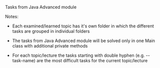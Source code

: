 Tasks from Java Advanced module

Notes:

- Each examined/learned topic has it's own folder in which the different tasks are grouped in individual folders

- The tasks from Java Advanced module will be solved only in one Main class with additional private methods

- For each topic/lecture the tasks starting with double hyphen (e.g. --task-name) are the most difficult tasks for the current topic/lecture